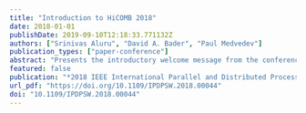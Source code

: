 ```yaml
---
title: "Introduction to HiCOMB 2018"
date: 2018-01-01
publishDate: 2019-09-10T12:18:33.771132Z
authors: ["Srinivas Aluru", "David A. Bader", "Paul Medvedev"]
publication_types: ["paper-conference"]
abstract: "Presents the introductory welcome message from the conference proceedings. May include the conference officers' congratulations to all involved with the conference event and publication of the proceedings record."
featured: false
publication: "*2018 IEEE International Parallel and Distributed Processing Symposium Workshops, IPDPS Workshops 2018, Vancouver, BC, Canada, May 21-25, 2018*"
url_pdf: "https://doi.org/10.1109/IPDPSW.2018.00044"
doi: "10.1109/IPDPSW.2018.00044"
---
```


